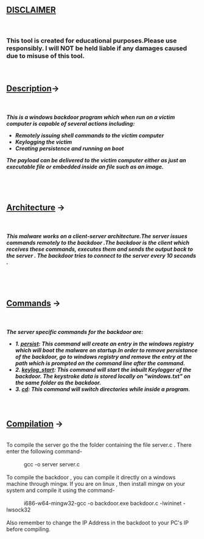 <h2><u>DISCLAIMER</u></h2><br>
<h3>This tool is created for educational purposes.Please use responsibly. I will NOT be held liable if any damages caused due to misuse of this tool.</h3><br>
<h2><u>Description</u>-></h2><br>
				<h5> This is a windows backdoor program which when run on a victim computer is capable of several actions including:
				  <ul>
  <li>Remotely issuing shell commands to the victim computer</li>
  <li>Keylogging the victim</li>
  <li>Creating persistence and running on boot</li>
</ul>
The payload can be delivered to the victim computer either as just an executable file or embedded inside an file such as an image.</h5>
<br><br>

<h2><u>Architecture</u> -></h2><br>
<h5>This malware works on a client-server architecture.The server issues commands remotely to the backdoor .The backdoor is the client which receives these commands, executes them and sends the output back to the server . The backdoor tries to connect to the server every 10 seconds .</h5><br><br>
<h2><u>Commands</u> -></h2><br>
<h5>The server specific commands for the backdoor are:<ul>
  <li>1. <u>persist</u>: This command will create an entry in the windows registry which will boot the malware on startup.In order to remove persistance of the backdoor, go to windows registry and remove the entry at the path which is prompted on the command line after the command.</li>
  <li>2. <u>keylog_start</u>: This command will start the inbuilt Keylogger of the backdoor. The keystroke data is stored locally on "windows.txt" on the same folder as the backdoor.</li>
  <li>3. <u>cd</u>: This command will switch directories while inside a program.</li>
</ul></h5><br>
<h2><u>Compilation</u> -></h2><br>To compile the server go the the folder containing the file server.c . There enter the following command-
<br>
<br>
&emsp;&emsp;&emsp; gcc -o server server.c
<br><br>
To compile the backdoor , you can compile it directly on a windows machine through mingw. If you are on linux , then install mingw on your system and compile it using the command-
<br><br>
&emsp;&emsp;&emsp; i686-w64-mingw32-gcc -o backdoor.exe backdoor.c -lwininet -lwsock32
<br><br>
Also remember to change the IP Address in the backdoot to your PC's IP before compiling.